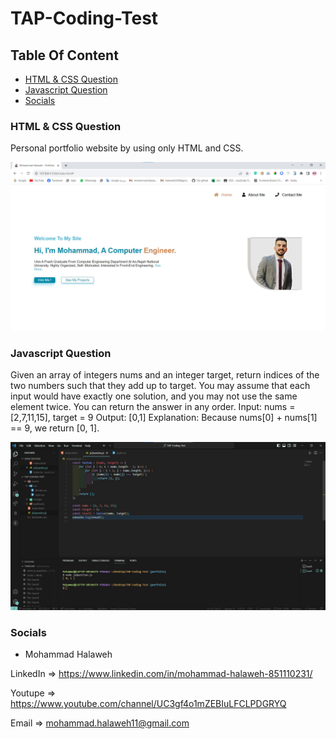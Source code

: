 # TAP-Coding-Test

## Table Of Content

- [HTML & CSS Question](#HTML&CSS-Question)
- [Javascript Question](#Javascript-Question)
- [Socials](#Socials)

### HTML & CSS Question

Personal portfolio website by using only HTML and CSS.

![Portfolio](./assets/Screenshoots/PorfolioScreenshoot1.jpg)

### Javascript Question

Given an array of integers nums and an integer target, return indices of the two numbers such that they add up to target.
You may assume that each input would have exactly one solution, and you may not use the same element twice.
You can return the answer in any order.
Input: nums = [2,7,11,15], target = 9
Output: [0,1]
Explanation: Because nums[0] + nums[1] == 9, we return [0, 1].

![JsQuestion](./assets/Screenshoots/jsQuestionScreenshoot.jpg)



### Socials

- Mohammad Halaweh

LinkedIn =>  https://www.linkedin.com/in/mohammad-halaweh-851110231/

Youtupe => https://www.youtube.com/channel/UC3gf4o1mZEBIuLFCLPDGRYQ

Email => mohammad.halaweh11@gmail.com